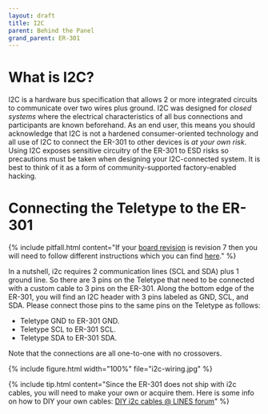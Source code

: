 ```yaml
---
layout: draft
title: I2C
parent: Behind the Panel
grand_parent: ER-301
---
```


# What is I2C?

I2C is a hardware bus specification that allows 2 or more integrated circuits to communicate over two wires plus ground.  I2C was designed for *closed systems* where the electrical characteristics of all bus connections and participants are known beforehand.  As an end user, this means you should acknowledge that I2C is not a hardened consumer-oriented technology and all use of I2C to connect the ER-301 to other devices is *at your own risk*.  Using I2C exposes sensitive circuitry of the ER-301 to ESD risks so precautions must be taken when designing your I2C-connected system.  It is best to think of it as a form of community-supported factory-enabled hacking.

# Connecting the Teletype to the ER-301 

{% include pitfall.html
content="If your [board revision](revisions) is revision 7 then you will need to follow different instructions which you can find [here](rev7/i2c)."
%}

In a nutshell, i2c requires 2 communication lines (SCL and SDA) plus 1 ground line.  So there are 3 pins on the Teletype that need to be connected with a custom cable to 3 pins on the ER-301.  Along the bottom edge of the ER-301, you will find an I2C header with 3 pins labeled as GND, SCL, and SDA.  Please connect those pins to the same pins on the Teletype as follows:

* Teletype GND to ER-301 GND.
* Teletype SCL to ER-301 SCL.
* Teletype SDA to ER-301 SDA.

Note that the connections are all one-to-one with no crossovers.

{% include figure.html
width="100%"
file="i2c-wiring.jpg"
%}

{% include tip.html
content="Since the ER-301 does not ship with i2c cables, you will need to make your own or acquire them.  Here is some info on how to DIY your own cables: [DIY i2c cables @ LINES forum](https://llllllll.co/t/diy-i2c-cables/12833?u=odevices)"
%}
